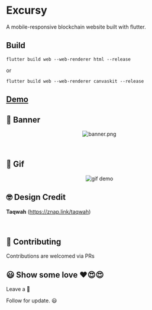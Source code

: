 # Excursy

A mobile-responsive blockchain website built with flutter.

## Build
```flutter build web --web-renderer html --release```

or

```flutter build web --web-renderer canvaskit --release```


## [Demo](https://excursy.surge.sh)

## 📸 Banner

<p align="center">
<img src="art/banner.jpg" alt="banner.png" hspace="2"/>
</p>

<br />

## 🎥 Gif
<p align="center">
 <img src="https://github.com/bukunmialuko/excursy/blob/main/art/excursy.gif" alt="gif demo" />
</p>

## 🤓 Design Credit

**Taqwah**
(https://znap.link/taqwah)

<br />

## 🤝 Contributing
Contributions are welcomed via PRs


## 😃 Show some love ❤️😍😍

Leave a 🌟

Follow for update. 😃
